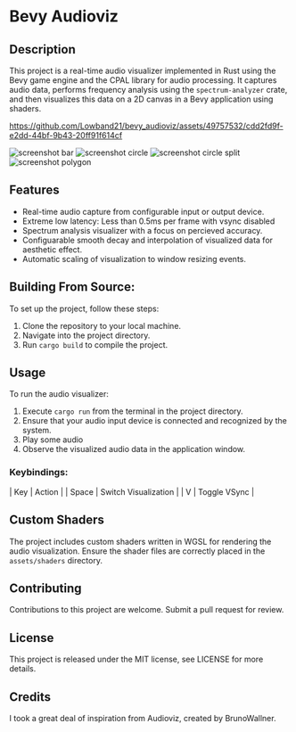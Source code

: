 # Bevy Audioviz
## Description
This project is a real-time audio visualizer implemented in Rust using the Bevy game engine and the CPAL library for audio processing. It captures audio data, performs frequency analysis using the `spectrum-analyzer` crate, and then visualizes this data on a 2D canvas in a Bevy application using shaders.

https://github.com/Lowband21/bevy_audioviz/assets/49757532/cdd2fd9f-e2dd-44bf-9b43-20ff91f614cf

![screenshot bar](https://raw.githubusercontent.com/Lowband21/bevy_audioviz/master/assets/screenshot_bar.png)
![screenshot circle](https://raw.githubusercontent.com/Lowband21/bevy_audioviz/master/assets/screenshot_circle.png)
![screenshot circle split](https://raw.githubusercontent.com/Lowband21/bevy_audioviz/master/assets/screenshot_circle_split.png)
![screenshot polygon](https://raw.githubusercontent.com/Lowband21/bevy_audioviz/master/assets/screenshot_polygon.png)

## Features
- Real-time audio capture from configurable input or output device.
- Extreme low latency: Less than 0.5ms per frame with vsync disabled
- Spectrum analysis visualizer with a focus on percieved accuracy.
- Configuarable smooth decay and interpolation of visualized data for aesthetic effect.
- Automatic scaling of visualization to window resizing events.

## Building From Source:
To set up the project, follow these steps:
1. Clone the repository to your local machine.
2. Navigate into the project directory.
3. Run `cargo build` to compile the project.

## Usage
To run the audio visualizer:
1. Execute `cargo run` from the terminal in the project directory.
2. Ensure that your audio input device is connected and recognized by the system.
3. Play some audio
4. Observe the visualized audio data in the application window.

### Keybindings:
| Key | Action |
| Space | Switch Visualization |
| V | Toggle VSync |

## Custom Shaders

The project includes custom shaders written in WGSL for rendering the audio visualization. Ensure the shader files are correctly placed in the `assets/shaders` directory.

## Contributing

Contributions to this project are welcome. Submit a pull request for review.

## License
This project is released under the MIT license, see LICENSE for more details.

## Credits
I took a great deal of inspiration from Audioviz, created by BrunoWallner.
